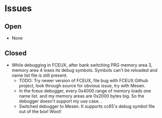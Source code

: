 # Issues

## Open

* None

## Closed

* While debugging in FCEUX, after bank switching PRG memory area 3, memory area 4 loses its debug symbols. Symbols can't be reloaded and name list file is still present. 
    * TODO: Try newer version of FCEUX, file bug with FCEUX Github project, look through source for obvious issue, try with Mesen.
    * In the fceux debugger, every 0x4000 range of memory loads one name list. and my memory areas are 0x2000 bytes big. So the debugger doesn't support my use case. .
    * Switched debugger to Mesen. It supports cc65's debug symbol file out of the box! Woot!